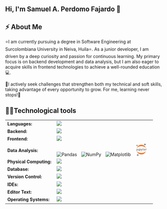## Hi, I'm Samuel A. Perdomo Fajardo 👋

## ⚡ About Me

⭐I am currently pursuing a degree in Software Engineering at Surcolombiana University in Neiva, Huila⭐. As a junior developer, I am driven by a deep curiosity and passion for continuous learning. My primary focus is on backend development and data analysis, but I am also eager to acquire skills in frontend technologies to achieve a well-rounded education💻.


🚀I actively seek challenges that strengthen both my technical and soft skills, taking advantage of every opportunity to grow. For me, learning never stops!💪


## 🧑‍💻Technological tools
<table style="margin:0">
    <tr>
        <td style="font-weight: bold; padding-right: 10px; vertical-align: center; border: none;">Languages:</td>
        <td><img height="40" src="https://skillicons.dev/icons?i=python,java,js,kotlin"/></td>
    </tr>
    <tr>
        <td style="font-weight: bold; padding-right: 10px; vertical-align: center; border: none;">Backend:</td>
        <td><img height="40" src="https://skillicons.dev/icons?i=spring,django,flask"/></td>
    </tr>
    <tr>
        <td style="font-weight: bold; padding-right: 10px; vertical-align: center;">Frontend:</td>
        <td><img height="40" src="https://skillicons.dev/icons?i=html,css,react"/></td>
    </tr>
    <tr>
        <td style="font-weight: bold; padding-right: 10px; vertical-align: center; border: none;">Data Analysis:</td>
        <td>
            <img height="40" src="https://pandas.pydata.org/static/img/pandas_secondary_white.svg" alt="Pandas" style="margin-right: 10px;"/>
            <img height="40" src="https://numpy.org/images/logo.svg" alt="NumPy" style="margin-right: 10px;"/>
            <img height="40" src="https://matplotlib.org/stable/_images/sphx_glr_logos2_001.png" alt="Matplotlib" style="margin-right: 10px;"/>
            <img height="40" src="https://raw.githubusercontent.com/github/explore/main/topics/jupyter-notebook/jupyter-notebook.png" alt="Jupyter" style="margin-right: 10px;"/>
        </td>
    </tr>
    <tr>
        <td style="font-weight: bold; padding-right: 10px; vertical-align: center; border: none;">Physical Computing:</td>
        <td><img height="40" src="https://skillicons.dev/icons?i=arduino"/></td>
    </tr>
    <tr>
        <td style="font-weight: bold; padding-right: 10px; vertical-align: center; border: none;">Database:</td>
        <td><img height="40" src="https://skillicons.dev/icons?i=postgresql"/></td>
    </tr>
    <tr>
        <td style="font-weight: bold; padding-right: 10px; vertical-align: center; border: none;">Version Control:</td>
        <td><img height="40" src="https://skillicons.dev/icons?i=git,github"/></td>
    </tr>
    <tr>
        <td style="font-weight: bold; padding-right: 10px; vertical-align: center; border: none;">IDEs:</td>
        <td><img height="40" src="https://skillicons.dev/icons?i=androidstudio,visualstudio"/></td>
    </tr>
    <tr>
        <td style="font-weight: bold; padding-right: 10px; vertical-align: center; border: none;">Editor Text:</td>
        <td><img height="40" src="https://skillicons.dev/icons?i=vscode,replit"/></td>
    </tr>
    <tr>
        <td style="font-weight: bold; padding-right: 10px; vertical-align: center; border: none;">Operating Systems:</td>
        <td><img height="40" src="https://skillicons.dev/icons?i=windows,ubuntu"/></td>
    </tr>
</table>
